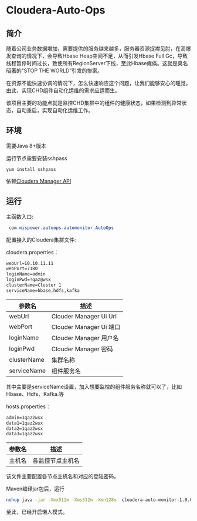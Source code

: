 # Cloudera-Auto-Ops 

## 简介
随着公司业务数据增加，需要提供的服务越来越多，服务器资源捉襟见肘，在高爆发查询的情况下，会导致Hbase Heap空间不足，从而引发Hbase Full Gc，导致线程暂停时间过长，致使所有RegionServer下线，至此Hbase瘫痪。这就是臭名昭著的“STOP THE WORLD”引发的惨案。

在资源不能快速协调的情况下，怎么快速响应这个问题，让我们能够安心的睡觉。由此，实现CHD组件自动化运维的需求应运而生。

该项目主要的功能点就是监控CHD集群中的组件的健康状态，如果检测到异常状态，自动重启，实现自动化运维工作。

## 环境

需要Java 8+版本

运行节点需要安装sshpass

```command
yum install sshpass
```

依赖[Cloudera Manager API](https://www.cloudera.com/documentation/enterprise/latest.html)

## 运行

主函数入口:
```java 
 com.mispower.autoops.automonitor.AutoOps
```

配置接入的Cloudera集群文件:

cloudera.properties：

```xml 
webUrl=10.10.11.11
webPort=7180
loginName=admin
loginPwd=!qaz@wsx
clusterName=Cluster 1
serviceName=hbase,hdfs,kafka
```


|参数名|描述|
|-|-|
|webUrl|Clouder Manager Ui Url|
|webPort|Clouder Manager Ui 端口|
|loginName|Clouder Manager 用户名|
|loginPwd|Clouder Manager 密码|
|clusterName|集群名称|
|serviceName|组件服务名|

其中主要是serviceName设置，加入想要监控的组件服务名称就可以了，比如Hbase、Hdfs、Kafka.等


hosts.properties：

```xml 
admin=1qaz2wsx
data1=1qaz2wsx
data2=1qaz2wsx
data3=1qaz2wsx
```

|参数名|描述|
|-|-|
|主机名|各监控节点主机名|

该文件主要配置各节点主机名和对应的登陆密码。

Maven编译jar包后，运行
```bash
nohup java -jar -Xmx512m -Xms512m -Xmn128m  cloudera-auto-monitor-1.0.0.jar>nohup.out 2>&1 &
```

至此，已经开启懒人模式。


